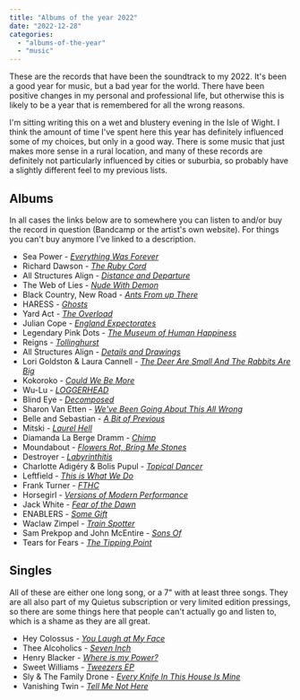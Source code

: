 ```yaml
---
title: "Albums of the year 2022"
date: "2022-12-28"
categories: 
  - "albums-of-the-year"
  - "music"
---
```


These are the records that have been the soundtrack to my 2022. It's been a good year for music, but a bad year for the world. There have been positive changes in my personal and professional life, but otherwise this is likely to be a year that is remembered for all the wrong reasons.

I'm sitting writing this on a wet and blustery evening in the Isle of Wight. I think the amount of time I've spent here this year has definitely influenced some of my choices, but only in a good way. There is some music that just makes more sense in a rural location, and many of these records are definitely not particularly influenced by cities or suburbia, so probably have a slightly different feel to my previous lists.

## Albums

In all cases the links below are to somewhere you can listen to and/or buy the record in question (Bandcamp or the artist's own website). For things you can't buy anymore I've linked to a description.

- Sea Power - [_Everything Was Forever_](https://seapowerband.com/)
- Richard Dawson - [_The Ruby Cord_](https://richardmichaeldawson.bandcamp.com/album/the-ruby-cord)
- All Structures Align - [_Distance and Departure_](https://allstructuresalign.bandcamp.com/album/distance-and-departure)
- The Web of Lies - [_Nude With Demon_](https://theweboflies.bandcamp.com/album/nude-with-demon)
- Black Country, New Road - [_Ants From up There_](https://blackcountrynewroad.bandcamp.com/album/ants-from-up-there)
- HARESS - [_Ghosts_](https://haress.bandcamp.com/album/ghosts)
- Yard Act - [_The Overload_](https://shop.yardactors.com/*/*/The-Overload-Special-Deluxe-Edition-2LP-with-Etched-Vinyl/7O2S0000000)
- Julian Cope - [_England Expectorates_](https://www.headheritage.co.uk/england-expectorates/)
- Legendary Pink Dots - [_The Museum of Human Happiness_](https://legendarypinkdots1.bandcamp.com/album/the-museum-of-human-happiness)
- Reigns - [_Tollinghurst_](https://reignsofwessex.bandcamp.com/album/tollinghurst)
- All Structures Align - [_Details and Drawings_](https://allstructuresalign.bandcamp.com/album/details-and-drawings)
- Lori Goldston & Laura Cannell - [_The Deer Are Small And The Rabbits Are Big_](https://thequietus.com/articles/32236-laura-cannell-lori-goldston-interview)
- Kokoroko - [_Could We Be More_](https://kokoroko.bandcamp.com/album/could-we-be-more)
- Wu-Lu - [_LOGGERHEAD_](https://wu-lu.bandcamp.com/album/loggerhead)
- Blind Eye - [_Decomposed_](https://blindeye-notts.bandcamp.com/album/decomposed)
- Sharon Van Etten - [_We've Been Going About This All Wrong_](https://sharonvanetten.bandcamp.com/album/weve-been-going-about-this-all-wrong)
- Belle and Sebastian - [_A Bit of Previous_](https://belleandsebastian.bandcamp.com/album/a-bit-of-previous)
- Mitski - [_Laurel Hell_](https://mitski.bandcamp.com/album/laurel-hell)
- Diamanda La Berge Dramm - [_Chimp_](https://diatriberecords.bandcamp.com/album/chimp)
- Moundabout - [_Flowers Rot, Bring Me Stones_](https://moundabout.bandcamp.com/album/flowers-rot-bring-me-stones)
- Destroyer - [_Labyrinthitis_](https://destroyer.bandcamp.com/album/labyrinthitis)
- Charlotte Adigéry & Bolis Pupul - [_Topical Dancer_](https://charlotteandbolis.bandcamp.com/album/topical-dancer)
- Leftfield - [_This is What We Do_](https://www.leftfieldmusic.com/music/this-is-what-we-do/)
- Frank Turner - [_FTHC_](https://frank-turner.com/discography/fthc/)
- Horsegirl - [_Versions of Modern Performance_](https://thisishorsegirl.bandcamp.com/album/versions-of-modern-performance)
- Jack White - [_Fear of the Dawn_](https://officialjackwhite.bandcamp.com/album/fear-of-the-dawn)
- ENABLERS - [_Some Gift_](https://enablers.bandcamp.com/album/some-gift)
- Waclaw Zimpel - [_Train Spotter_](https://thequietus.com/articles/32082-waclaw-zimpel-autumn-equinox-train-spotter)
- Sam Prekpop and John McEntire - [_Sons Of_](https://samprekop.bandcamp.com/album/sons-of)
- Tears for Fears - [_The Tipping Point_](https://tearsforfears.bandcamp.com/album/the-tipping-point)

## Singles

All of these are either one long song, or a 7" with at least three songs. They are all also part of my Quietus subscription or very limited edition pressings, so there are some things here that people can't actually go and listen to, which is a shame as they are all great.

- Hey Colossus - [_You Laugh at My Face_](https://thequietus.com/articles/31952-hey-colossus-you-laugh-at-my-face-singularity)
- Thee Alcoholics - [_Seven Inch_](https://thee-alcoholics.bandcamp.com/album/seven-inch)
- Henry Blacker - [_Where is my Power?_](https://henryblacker.bandcamp.com/album/where-is-my-power)
- Sweet Williams - [_Tweezers EP_](https://sweetwilliams.bandcamp.com/album/tweezers-ep-2)
- Sly & The Family Drone - [_Every Knife In This House Is Mine_](https://thequietus.com/articles/32393-sly-and-the-family-drone-interview-every-knife-in-this-house-is-mine)
- Vanishing Twin - [_Tell Me Not Here_](https://thequietus.com/articles/31986-vanishing-twin-tell-me-not-here-singularity-interview)
